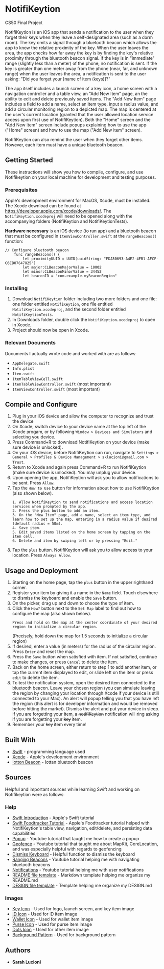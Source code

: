 # NotifiKeytion
CS50 Final Project

NotifiKeytion is an iOS app that sends a notification to the user when they forget their keys when they leave a self-designated area (such as a dorm room). The
key omits a signal through a bluetooth beacon which allows the app to know the relative proximity of the key. When the user leaves the area, the app checks how
far away the key is by finding the key's relative proximity through the bluetooth beacon signal. If the key is in "immediate" range (slightly less than a meter)
of the phone, no notification is sent. If the key is greater than one meter away from the phone (near, far, and unknown range) when the user leaves the area, a
notification is sent to the user asking: "Did you forget your [name of item (keys)]?"

The app itself includes a launch screen of a key icon, a home screen with a navigation controller and a table view, an "Add New Item" page, an the ability to
edit and delete previously saved items. The "Add New Item" page includes a field to add a name, select an item type, input a radius value, and add a circular
monitoring region to a depicted map. The map is centered at the user's current location (granted that the user allowed location service access upon first use
of NotifiKeytion). Both the "Home" screen and the "Add New Item" screen include popups explaining how to use the app ("Home" screen) and how to use the map
("Add New Item" screen).

NotifiKeytion can also remind the user when they forget other items. However, each item must have a unique bluetooth beacon.

## Getting Started

These instructions will show you how to compile, configure, and use Notifikeytion on your local machine for development and testing purposes.

### Prerequisites

Apple's development environment for MacOS, Xcode, must be installed. The Xcode download can be found at <https://developer.apple.com/xcode/downloads/>.
The `NotifiKeytion.xcodeproj` will need to be opened along with the accompanying folders (NotifiKeytion and NotifiKeytionTests).

**Hardware necessary** is an iOS device (to run app) and a bluetooth beacon that must be configured in `ItemViewController.swift` at the `rangeBeacons()` function:

```
// Configure bluetooth beacon
    func rangeBeacons() {
        let proximityUUID = UUID(uuidString: "FDA50693-A4E2-4FB1-AFCF-C6EB07647825")
        let major:CLBeaconMajorValue = 10002
        let minor:CLBeaconMinorValue = 34452
        let beaconID = "com.example.myBeaconRegion"
```

### Installing

1. Download `NotifiKeytion` folder including two more folders and one file: one folder entitled `NotifiKeytion`, one file entitled `NotifiKeytion.xcodeproj`,
and the second folder entitled `NotifiKeytionTests`.
2. In Downloads folder, double click the `NotifiKeytion.xcodeproj` to open in Xcode.
3. Project should now be open in Xcode.

### Relevant Documents

Documents I actually wrote code and worked with are as follows:
* `AppDelegate.swift`
* `Info.plist`
* `Item.swift`
* `ItemTableViewCell.swift`
* `ItemTableViewController.swift` (most important)
* `ItemViewController.swift` (most important)

## Compile and Configure

1. Plug in your iOS device and allow the computer to recognize and trust the device
2. On Xcode, switch device to your device name at the top left of the Xcode progam, or by following `Window > Devices and Simulators` and selecting you device.
3. Press Command+R to download NotifiKeytion on your device (make sure device is unlocked).
4. On your iOS device, before NotifiKeytion can run, navigate to `Settings > General > Profiles & Device Management > sklucioni@gmail.com > Trust`.
5. Return to Xcode and again press Command+R to run NotifiKeytion (make sure device is unlocked). You may unplug your device.
6. Upon opening the app, NotifiKeytion will ask you to allow notifications to be sent. Press `Allow`.
7. Tap the `How to Use` button for information about how to use NotifiKeytion (also shown below).
    ```
    1. Allow NotifiKeytion to send notifications and access location services when prompted by the app.
    2. Press the plus button to add an item.
    3. On the "New Item" page, add a name, select an item type, and learn how to set up the map, entering in a radius value if desired (default radius = 50m).
    4. Save item.
    5. Edit saved items listed on the home screen by tapping on the item cell.
    6. Delete and item by swiping left or by pressing "Edit."
    ```
8. Tap the `plus` button. NotifiKeytion will ask you to allow access to your location. Press `Always Allow`.

## Usage and Deployment

1. Starting on the home page, tap the `plus` button in the upper righthand corner.
2. Register your item by giving it a name in the `Name` field. Touch elsewhere to dismiss the keyboard and enable the `Save` button.
3. On the picker, drag up and down to choose the type of item.
4. Click the `How?` button next to the `Set Map` label to find out how to configure the map (also shown below).
    ```
    Press and hold on the map at the center coordinate of your desired region to initialize a circular region.
    ```
    (Precisely, hold down the map for 1.5 seconds to initialize a circular region)
5. If desired, enter a value (in meters) for the radius of the circular region. Press `Enter` and reset the map.
6. Press the `Save` button when satisfied with item. If not satisfied, continue to make changes, or press `Cancel` to delete the item.
7. Back on the home screen, either return to step 1 to add another item, or tap the current item displayed to edit, or slide left on the item or press `edit`
to delete the item.
8. To test the notification system, open the desired item connected to the bluetooth beacon. Leave your chosen region (you can simulate leaving the region by
changing your location through Xcode if your device is still connected to your Mac). An alert will popup telling you that you have left the region (this alert
is for developer information and would be removed before hitting the market). Dismiss the alert and put your device in sleep. If you are forgetting your item,
a ~~notifiKeytion~~ notification will ring asking if you are forgetting your ~~key~~ item.
9. Remember your ~~key~~ item every time!

## Built With

* [Swift](https://developer.apple.com/swift/) - programming language used
* [Xcode](https://developer.apple.com/xcode/downloads/) - Apple's development environment
* [Iotton Beacon](https://www.amazon.com/Beacon-navigation-advertisement-broadcasting-prototyping/dp/B01MU7YC87/ref=sr_1_6?m=AML8UOJOXK94Q&s=merchant-items&ie=UTF8&qid=1512642973&sr=1-6) - Iottan bluetooth beacon

## Sources

Helpful and important sources while learning Swift and working on Notifikeytion were as follows:

### Help

* [Swift Introduction](https://developer.apple.com/library/content/documentation/Swift/Conceptual/Swift_Programming_Language/GuidedTour.html) - Apple's Swift tutorial
* [Swift Foodtracker Tutorial](https://developer.apple.com/library/content/referencelibrary/GettingStarted/DevelopiOSAppsSwift/) - Apple's Foodtracker tutorial helped with NotifiKeytion's table view, navigation, edit/delete, and persisting data capabilities
* [Popup](https://www.youtube.com/watch?v=CXvOS6hYADc) - Youtube tutorial that taught me how to create a popup
* [Geofence](https://www.youtube.com/watch?v=0p7OPVXsMk0&t=2110s) - Youtube tutorial that taught me about MapKit, CoreLocation, and was especially helpful with regards to geofencing
* [Dismiss Keyboard](https://stackoverflow.com/questions/24126678/close-ios-keyboard-by-touching-anywhere-using-swift) - Helpful function to dismiss the keyboard
* [Ranging Beacons](https://www.youtube.com/watch?v=_4Qpf5WOBBI) - Youtube tutorial helping me with navigating bluetooth beacons
* [Notifications](https://www.youtube.com/watch?v=5TYKjt-2LMc) - Youtube tutorial helping me with user notifications
* [README file template](https://gist.github.com/PurpleBooth/109311bb0361f32d87a2) - Markdown template helping me organize my README.md
* [DESIGN file template](https://www.toptal.com/freelance/why-design-documents-matter) - Template helping me organize my DESIGN.md

### Images

* [Key Icon](https://pixabay.com/en/key-grey-gray-symbol-sign-unlock-25004/) - Used for logo, launch screen, and key item image
* [ID Icon](http://www.iconarchive.com/show/small-n-flat-icons-by-paomedia/user-id-icon.html) - Used for ID item image
* [Wallet Icon](https://www.flaticon.com/free-icon/wallet_214362#term=wallet&page=1&position=8) - Used for wallet item image
* [Purse Icon](https://icons8.com/icon/37706/red%20purse) - Used for purse item image
* [Dots Icon](https://commons.wikimedia.org/wiki/File:Ios-more-outline.svg) - Used for other item image
* [Background Pattern](http://www.designbolts.com/wp-content/uploads/2012/12/Triangle-White-Seamless-Patterns.jpg) - Used for background pattern

## Authors

* **Sarah Lucioni**
